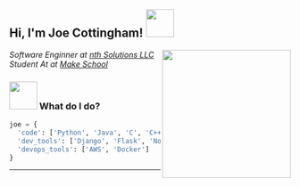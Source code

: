 
<h2> Hi, I'm Joe Cottingham! <img src="" width="50"></h2>
<img align='right' src="https://media.giphy.com/media/ieyl9zmCjO4b4t6qoY/giphy.gif" width="230">
<p><em>Software Enginner at <a href="https://nth-solutions.com/">nth Solutions LLC</a>
</br>Student At at <a href="https://www.makeschool.com/">Make School</a>
</em></p>


### <img src="" width="50"> What do I do?

```python
joe = {
  'code': ['Python', 'Java', 'C', 'C++', 'Javascript', 'SQL'],
  'dev_tools': ['Django', 'Flask', 'Node', 'Postges'],
  'devops_tools': ['AWS', 'Docker']
}
```

---
